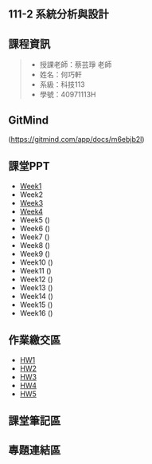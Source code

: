 ## 111-2 系統分析與設計
## 課程資訊
>+ 授課老師：蔡芸琤 老師
>+ 姓名：何巧軒
>+ 系級：科技113
>+ 學號：40971113H

## GitMind
(https://gitmind.com/app/docs/m6ebjb2l)

## 課堂PPT
+ [Week1](https://docs.google.com/presentation/d/e/2PACX-1vS-Qcb7LoQZHoH2NaeRPXYqOZYcpOUvID6jwQGJ-Gpt1SKjmSmzR-qCuhby7ZkvEI5JHmK0xkNnVfwm/pub?start=false&loop=false&delayms=3000&slide=id.p)
+ Week2
+ [Week3](https://docs.google.com/presentation/d/e/2PACX-1vRjs3GKo0i4KAqehF3KKtIBKgRbMvQXTQ5m_GkqAIlODaAa4efgFZ1Kn8ucI97MMcEcHcDm4OCyAZSX/pub?start=false&loop=false&delayms=3000&slide=id.p)
+ [Week4](https://docs.google.com/presentation/d/e/2PACX-1vRjs3GKo0i4KAqehF3KKtIBKgRbMvQXTQ5m_GkqAIlODaAa4efgFZ1Kn8ucI97MMcEcHcDm4OCyAZSX/pub?start=false&loop=false&delayms=3000&slide=id.g1f6c9b07063_0_50)
+ Week5 ()
+ Week6 ()
+ Week7 ()
+ Week8 ()
+ Week9 ()
+ Week10 ()
+ Week11 ()
+ Week12 ()
+ Week13 ()
+ Week14 ()
+ Week15 ()
+ Week16 ()

## 作業繳交區
+ [HW1]()
+ [HW2]()
+ [HW3]()
+ [HW4]()
+ [HW5]()

## 課堂筆記區

## 專題連結區
